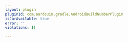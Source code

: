```yaml
---
layout: plugin
pluginId: com.aardouin.gradle.AndroidBuildNumberPlugin
isJarAvailable: true
error: ''
violations: []

---
```

